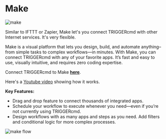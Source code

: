 # Make

![make](https://triggercmdagents.s3.amazonaws.com/Pics/Make-Formerly-Integromat-Primary-Version.jpg)

Similar to IFTTT or Zapier, Make let's you connect TRIGGERcmd with other Internet services.  It's very flexible.  

Make is a visual platform that lets you design, build, and automate anything–from simple tasks to complex workflows—in minutes.  With Make, you can connect TRIGGERcmd with any of your favorite apps. It’s fast and easy to use, visually intuitive, and requires zero coding expertise.

Connect TRIGGERcmd to Make **[here](https://www.make.com/en/integrations/triggercmd?utm_source=triggercmd&utm_medium=partner&utm_campaign=triggercmd-partner-program)**.

Here's a [Youtube video](https://youtu.be/KLCFZpLEnwU) showing how it works.

**Key Features:**

*	Drag and drop feature to connect thousands of integrated apps.
*	Schedule your workflow to execute whenever you need—even if you’re not currently using TRIGGERcmd.
*	Design workflows with as many apps and steps as you need. Add filters and conditional logic for more complex processes. 

![make flow](https://triggercmdagents.s3.amazonaws.com/Pics/make_flow.png)